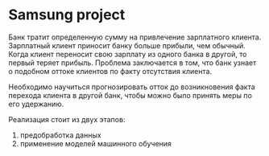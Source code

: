 # Samsung project
Банк тратит определенную сумму на привлечение зарплатного клиента.
Зарплатный клиент приносит банку больше прибыли, чем обычный. Когда клиент переносит свою зарплату из одного банка в другой, то первый теряет прибыль.
Проблема заключается в том, что банк узнает о подобном оттоке клиентов по факту отсутствия клиента.

Необходимо научиться прогнозировать отток до возникновения факта перехода клиента в другой банк, чтобы можно было принять меры по его удержанию.

Реализация стоит из двух этапов:
  1) предобработка данных
  2) применение моделей машинного обучения
